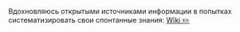Вдохновляюсь открытыми источниками информации в попытках систематизировать свои спонтанные знания: [Wiki ✏️](../../wiki)
